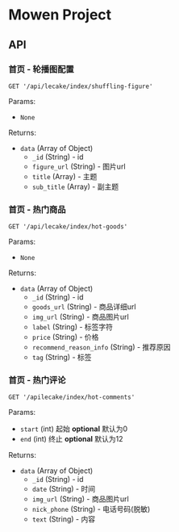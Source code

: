 # Mowen Project
## API
### 首页 - 轮播图配置
    GET '/api/lecake/index/shuffling-figure'
Params:
* `None`

Returns:
* `data` (Array of Object)
    * `_id` (String) - id
    * `figure_url` (String) - 图片url
    * `title` (Array) - 主题
    * `sub_title` (Array) - 副主题


### 首页 - 热门商品
    GET '/api/lecake/index/hot-goods'
Params:
* `None`

Returns:
* `data` (Array of Object)
    * `_id` (String) - id
    * `goods_url` (String) - 商品详细url
    * `img_url` (String) - 商品图片url
    * `label` (String) - 标签字符
    * `price` (String) - 价格
    * `recommend_reason_info` (String) - 推荐原因
    * `tag` (String) - 标签


### 首页 - 热门评论
    GET '/apilecake/index/hot-comments'
Params:
* `start` (int) 起始 **optional** 默认为0
* `end` (int) 终止 **optional** 默认为12

Returns:
* `data` (Array of Object)
    * `_id` (String) - id
    * `date` (String) - 时间
    * `img_url` (String) - 商品图片url
    * `nick_phone` (String) - 电话号码(脱敏)
    * `text` (String) - 内容